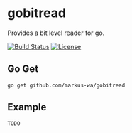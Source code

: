 # gobitread

Provides a bit level reader for go.

[![Build Status](https://travis-ci.org/markus-wa/gobitread.svg?branch=master)](https://travis-ci.org/markus-wa/godispatch) [![License](https://img.shields.io/badge/license-MIT-blue.svg?style=flat)](LICENCE.md)

## Go Get

	go get github.com/markus-wa/gobitread

## Example

	TODO